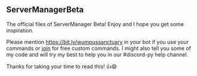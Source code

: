 ## ServerManagerBeta
 The official files of ServerManager Beta! 
 Enjoy and I hope you get some inspiration.

 Please mention https://bit.ly/wumpussanctuary in your bot if you use your commands or [join](https://bit.ly/wumpussanctuaryinvite) for free custom commands.
 I might also tell you some of my code and will try my best to help you in our #discord-py help channel.

 Thanks for taking your time to read this! 👍😄
